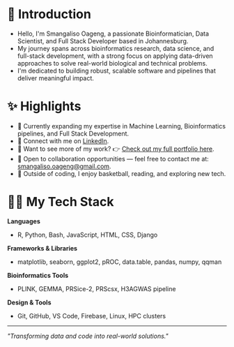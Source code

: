 # 👋 Introduction

* Hello, I'm Smangaliso Oageng, a passionate Bioinformatician, Data Scientist, and Full Stack Developer based in Johannesburg.  
* My journey spans across bioinformatics research, data science, and full-stack development, with a strong focus on applying data-driven approaches to solve real-world biological and technical problems.  
* I'm dedicated to building robust, scalable software and pipelines that deliver meaningful impact.

# ✨ Highlights

* 🌱 Currently expanding my expertise in Machine Learning, Bioinformatics pipelines, and Full Stack Development.  
* 💼 Connect with me on [LinkedIn](https://www.linkedin.com/in/smangaliso-oageng-09231b2aa/).
* 🔗 Want to see more of my work? 👉 [Check out my full portfolio here](https://beamish-biscotti-6dca9a.netlify.app/).
* 📩 Open to collaboration opportunities — feel free to contact me at: smangaliso.oageng@gmail.com.  
* 🏀 Outside of coding, I enjoy basketball, reading, and exploring new tech.

# 👨‍💻 My Tech Stack

**Languages**  
* R, Python, Bash, JavaScript, HTML, CSS, Django

**Frameworks & Libraries**  
* matplotlib, seaborn, ggplot2, pROC, data.table, pandas, numpy, qqman

**Bioinformatics Tools**  
* PLINK, GEMMA, PRSice-2, PRScsx, H3AGWAS pipeline  

**Design & Tools**  
* Git, GitHub, VS Code, Firebase, Linux, HPC clusters

---

*"Transforming data and code into real-world solutions."*
<!---
Smanga1974/Smanga1974 is a ✨ special ✨ repository because its `README.md` (this file) appears on your GitHub profile.
You can click the Preview link to take a look at your changes.
--->
